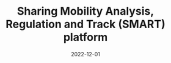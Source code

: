 ---
title: "Sharing Mobility Analysis, Regulation and Track (SMART) platform"
collection: project
type: "Undergraduate course"
permalink: /projects/project-1
venue: "University 1, Department"
date: 2022-12-01
location: "City, Country"
---